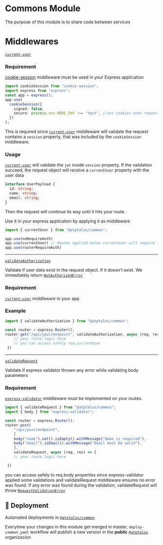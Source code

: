 # Commons Module
The purpose of this module is to share code between services

# Middlewares

[`current-user`](https://github.com/BladimirOrihuela-Hexaware/Talos-Help/blob/master/common/src/middlewares/current-user.ts)

### Requirement
[cookie-session](https://www.npmjs.com/package/cookie-session) middleware must be used in your Express application

```typescript
import cookieSession from "cookie-session";
import express from "express";
const app = express();
app.use(
  cookieSession({
    signed: false,
    secure: process.env.NODE_ENV !== "test", //set cookies when request commes from https
  })
);
```

This is required since [`current-user`](https://github.com/BladimirOrihuela-Hexaware/Talos-Help/blob/master/common/src/middlewares/current-user.ts) middleware will validate the request contains a `session` property, that was included by the `cookieSession` middleware.

### Usage
[`current-user`](https://github.com/BladimirOrihuela-Hexaware/Talos-Help/blob/master/common/src/middlewares/current-user.ts) will validate the `jwt` inside `session` property. If the validation succeed, the request object will receive a `currentUser` property with the user data
```typescript
interface UserPayload {
  id: string;
  name: string;
  email: string;
}
```
Then the request will continue its way until it hits your route.

Use it in your express application by applying it as middleware
```typescript
import { currentUser } from "@atptalos/common";

app.use(noRequireAuth)
app.use(currentUser) // Routes applied below currentUser will require the user to be authenticated
app.use(routerRequireAuth)
```

---

[`validateAuthorization`](https://github.com/BladimirOrihuela-Hexaware/Talos-Help/blob/master/common/src/middlewares/validate-authorization.ts)

Validate if user data exist in the request object. If it doesn't exist. We immediately return [`NotAuthorizedError`](https://github.com/BladimirOrihuela-Hexaware/Talos-Help/blob/master/common/src/errors/not-authorized-error.ts)

### Requirement

[`current-user`](https://github.com/BladimirOrihuela-Hexaware/Talos-Help/blob/master/common/src/middlewares/current-user.ts)  middleware in your app


### Example
```typescript
import { validateAuthorization } from "@atptalos/common";

const router = express.Router();
router.get("/api/your/endpoint", validateAuthorization, async (req, res) => { 
    // your route logic here
    // you can access safely req.currentUser
 })
```

---
[`validateRequest`](https://github.com/BladimirOrihuela-Hexaware/Talos-Help/blob/master/common/src/middlewares/validate-request.ts)

Validate if express validator thrown any error while validating body parameters

### Requirement
[`express-validator`](https://www.npmjs.com/package/express-validator) middleware must be implemented on your routes.

```typescript
import { validateRequest } from "@atptalos/common";
import { body } from "express-validator";

const router = express.Router();
router.post(
    "/api/your/endpoint", 
    [
    body("name").not().isEmpty().withMessage("Name is required"),
    body("email").isEmail().withMessage("Email must be valid"),
    ],
    validateRequest, async (req, res) => { 
    // your route logic here

 })
```
 you can access safely to req.body properties since express-validator applied some validations and validateRequest middleware ensures no error was found. If any error was found during the validation, validateRequest will throw [`RequestValidationError`](https://github.com/BladimirOrihuela-Hexaware/Talos-Help/blob/master/common/src/errors/request-validation-error.ts)



## 🚀 Deployment
Automated deployments in [`@atptalos/common`](https://www.npmjs.com/package/@atptalos/common) 

Everytime your changes in this module get merged in master, `deploy-common.yaml` workflow will publish a new version in the **public**  [`@atptalos`](https://www.npmjs.com/settings/atptalos/packages) organizacion 

